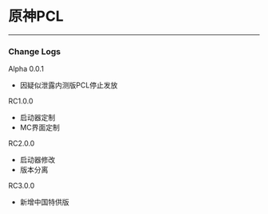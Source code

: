# 原神PCL
------------
### Change Logs
Alpha 0.0.1
- 因疑似泄露内测版PCL停止发放

RC1.0.0
- 启动器定制
- MC界面定制

RC2.0.0
- 启动器修改
- 版本分离

RC3.0.0
- 新增中国特供版
